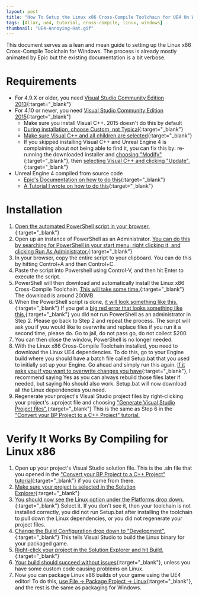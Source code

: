 ```yaml
---
layout: post
title: "How To Setup the Linux x86 Cross-Compile Toolchain for UE4 On Windows"
tags: [Allar, ue4, tutorial, cross-compile, linux, windows]
thumbnail: "UE4-Annoying-Hat.gif"
---
```


This document serves as a lean and mean guide to setting up the Linux x86 Cross-Compile Toolchain for Windows. The process is already mostly animated by Epic but the existing documentation is a bit verbose. <!-- more -->

# Requirements

+ For 4.9.X or older, you need [Visual Studio Community Edition 2013](https://www.visualstudio.com/en-us/news/vs2013-community-vs.aspx){:target="_blank"}
+ For 4.10 or newer, you need [Visual Studio Community Edition 2015](https://www.visualstudio.com/products/visual-studio-community-vs){:target="_blank"}
	- Make sure you install Visual C++. 2015 doesn't do this by default
	- [During installation, choose Custom, not Typical](/images/tutorials/converting-bp-project-to-cpp/1_ChooseCustom.png){:target="_blank"}
	- [Make sure Visual C++ and all children are selected](/images/tutorials/converting-bp-project-to-cpp/2_VisualCPP.png){:target="_blank"}
	- If you skipped installing Visual C++ and Unreal Engine 4 is complaining about not being able to find it, you can fix this by: re-running the downloaded installer and [choosing "Modify"](/images/tutorials/converting-bp-project-to-cpp/Appendix1_2015Modify.png){:target="_blank"}, then [selecting Visual C++ and clicking "Update".](/images/tutorials/converting-bp-project-to-cpp/Appendix2_VisualCPP.png){:target="_blank"}
+ Unreal Engine 4 compiled from source code
	- [Epic's Documentation on how to do this](https://docs.unrealengine.com/latest/INT/Programming/Development/BuildingUnrealEngine/index.html){:target="_blank"}
	- [A Tutorial I wrote on how to do this](/2014/09/25/Build-Source/){:target="_blank"}
	
# Installation

1. [Open the automated PowerShell script in your browser.](https://gist.githubusercontent.com/megamorf/46a36a7be2979d43ee07/raw/399934f8dc59fddb946cd361ef6a5d74e7e3c1ba/Install-LinuxToolChain){:target="_blank"}
1. Open up an instance of PowerShell as an Administrator. [You can do this by searching for PowerShell in your start menu, right clicking it, and clicking Run As Administrator.](/images/tutorials/installing-linux-toolchain-on-windows/1_PowershellAsAdmin.png){:target="_blank"}
1. In your browser, copy the entire script to your clipboard. You can do this by hitting Control+A and then Control+C.
1. Paste the script into Powershell using Control-V, and then hit Enter to execute the script.
1. PowerShell will then download and automatically install the Linux x86 Cross-Compile Toolchain. [This will take some time.](/images/tutorials/installing-linux-toolchain-on-windows/2_PowerShellInstalling.png){:target="_blank"} The download is around 200MB.
1. When the PowerShell script is done, [it will look something like this.](/images/tutorials/installing-linux-toolchain-on-windows/3_SuccessfulInstall.png){:target="_blank"} If you get a [big red error that looks something like this,](/images/tutorials/installing-linux-toolchain-on-windows/4_FailedNoAdmin.png){:target="_blank"} you did not run PowerShell as an administrator in Step 2. Please go back to Step 2 and repeat the process. The script will ask you if you would like to overwrite and replace files if you run it a second time, please do. Go to jail, do not pass go, do not collect $200.
1. You can then close the window, PowerShell is no longer needed.
1. With the Linux x86 Cross-Compile Toolchain installed, you need to download the Linux UE4 dependencies. To do this, go to your Engine build where you should have a batch file called Setup.bat that you used to initially set up your Engine. Go ahead and simply run this again. [If it asks you if you want to overwrite changes you have](/images/tutorials/installing-linux-toolchain-on-windows/5_SetupWarning.png){:target="_blank"}, I recommend saying Yes as you can always rebuild those files later if needed, but saying No should also work. Setup.bat will now download all the Linux dependencies you need.
1. Regenerate your project's Visual Studio project files by right-clicking your project's .uproject file and choosing ["Generate Visual Studio Project files".](/images/tutorials/converting-bp-project-to-cpp/6_RegenerateFiles.png){:target="_blank"} This is the same as Step 6 in the ["Convert your BP Project to a C++ Project" tutorial.](/2015/11/05/Converting-BP-Project-To-CPP)

# Verify It Works By Compiling for Linux x86

1. Open up your project's Visual Studio solution file. This is the .sln file that you opened in the ["Convert your BP Project to a C++ Project" tutorial](/2015/11/05/Converting-BP-Project-To-CPP){:target="_blank"} if you came from there.
1. [Make sure your project is selected in the Solution Explorer](/images/tutorials/converting-bp-project-to-cpp/9_SolutionExplorer.png){:target="_blank"}
1. [You should now see the Linux option under the Platforms drop down.](/images/tutorials/installing-linux-toolchain-on-windows/6_LinuxPlatformConfiguration.png){:target="_blank"} Select it. If you don't see it, then your toolchain is not installed correctly, you did not run Setup.bat after installing the toolchain to pull down the Linux dependencies, or you did not regenerate your project files.
1. [Change the Build Configuration drop down to "Development".](/images/tutorials/converting-bp-project-to-cpp/13_Development.png){:target="_blank"} This tells Visual Studio to build the Linux binary for your packaged game.
1. [Right-click your project in the Solution Explorer and hit Build.](/images/tutorials/converting-bp-project-to-cpp/14_ClickBuild.png){:target="_blank"}
1. [Your build should succeed without issues](/images/tutorials/installing-linux-toolchain-on-windows/7_LinuxDoneCompiling.png){:target="_blank"}, unless you have some custom code causing problems on Linux.
1. Now you can package Linux x86 builds of your game using the UE4 editor! To do this, [use File -> Package Project -> Linux](/images/tutorials/installing-linux-toolchain-on-windows/8_PackageLinux.png){:target="_blank"}, and the rest is the same as packaging for Windows.